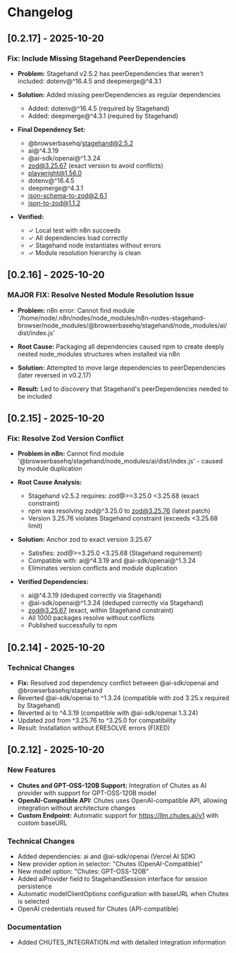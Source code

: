 # Changelog

## [0.2.17] - 2025-10-20

### Fix: Include Missing Stagehand PeerDependencies

- **Problem:** Stagehand v2.5.2 has peerDependencies that weren't included: dotenv@^16.4.5 and deepmerge@^4.3.1
- **Solution:** Added missing peerDependencies as regular dependencies
  - Added: dotenv@^16.4.5 (required by Stagehand)
  - Added: deepmerge@^4.3.1 (required by Stagehand)

- **Final Dependency Set:**
  - @browserbasehq/stagehand@2.5.2
  - ai@^4.3.19
  - @ai-sdk/openai@^1.3.24
  - zod@3.25.67 (exact version to avoid conflicts)
  - playwright@1.56.0
  - dotenv@^16.4.5
  - deepmerge@^4.3.1
  - json-schema-to-zod@2.6.1
  - json-to-zod@1.1.2

- **Verified:** 
  - ✓ Local test with n8n succeeds
  - ✓ All dependencies load correctly
  - ✓ Stagehand node instantiates without errors
  - ✓ Module resolution hierarchy is clean

## [0.2.16] - 2025-10-20

### MAJOR FIX: Resolve Nested Module Resolution Issue

- **Problem:** n8n error: Cannot find module '/home/node/.n8n/nodes/node_modules/n8n-nodes-stagehand-browser/node_modules/@browserbasehq/stagehand/node_modules/ai/dist/index.js'
- **Root Cause:** Packaging all dependencies caused npm to create deeply nested node_modules structures when installed via n8n

- **Solution:** Attempted to move large dependencies to peerDependencies (later reversed in v0.2.17)
- **Result:** Led to discovery that Stagehand's peerDependencies needed to be included

## [0.2.15] - 2025-10-20

### Fix: Resolve Zod Version Conflict

- **Problem in n8n:** Cannot find module '@browserbasehq/stagehand/node_modules/ai/dist/index.js' - caused by module duplication
- **Root Cause Analysis:**
  - Stagehand v2.5.2 requires: zod@>=3.25.0 <3.25.68 (exact constraint)
  - npm was resolving zod@^3.25.0 to zod@3.25.76 (latest patch)
  - Version 3.25.76 violates Stagehand constraint (exceeds <3.25.68 limit)
  
- **Solution:** Anchor zod to exact version 3.25.67
  - Satisfies: zod@>=3.25.0 <3.25.68 (Stagehand requirement)
  - Compatible with: ai@^4.3.19 and @ai-sdk/openai@^1.3.24
  - Eliminates version conflicts and module duplication

- **Verified Dependencies:**
  - ai@^4.3.19 (deduped correctly via Stagehand)
  - @ai-sdk/openai@^1.3.24 (deduped correctly via Stagehand)
  - zod@3.25.67 (exact, within Stagehand constraint)
  - All 1000 packages resolve without conflicts
  - Published successfully to npm

## [0.2.14] - 2025-10-20

### Technical Changes

- **Fix:** Resolved zod dependency conflict between @ai-sdk/openai and @browserbasehq/stagehand
- Reverted @ai-sdk/openai to ^1.3.24 (compatible with zod 3.25.x required by Stagehand)
- Reverted ai to ^4.3.19 (compatible with @ai-sdk/openai 1.3.24)
- Updated zod from ^3.25.76 to ^3.25.0 for compatibility
- Result: Installation without ERESOLVE errors (FIXED)

## [0.2.12] - 2025-10-20

### New Features

- **Chutes and GPT-OSS-120B Support:** Integration of Chutes as AI provider with support for GPT-OSS-120B model
- **OpenAI-Compatible API:** Chutes uses OpenAI-compatible API, allowing integration without architecture changes
- **Custom Endpoint:** Automatic support for https://llm.chutes.ai/v1 with custom baseURL

### Technical Changes

- Added dependencies: ai and @ai-sdk/openai (Vercel AI SDK)
- New provider option in selector: "Chutes (OpenAI-Compatible)"
- New model option: "Chutes: GPT-OSS-120B"
- Added aiProvider field to StagehandSession interface for session persistence
- Automatic modelClientOptions configuration with baseURL when Chutes is selected
- OpenAI credentials reused for Chutes (API-compatible)

### Documentation

- Added CHUTES_INTEGRATION.md with detailed integration information
